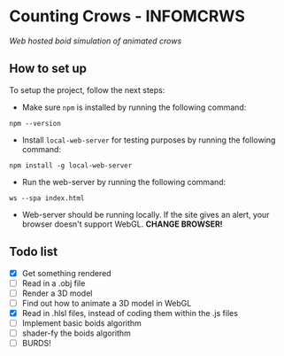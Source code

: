 # Counting Crows - INFOMCRWS
*Web hosted boid simulation of animated crows*

## How to set up

To setup the project, follow the next steps:

- Make sure ```npm``` is installed by running the following command:
```
npm --version
```

- Install ```local-web-server``` for testing purposes by running the following command:
```
npm install -g local-web-server
```

- Run the web-server by running the following command:
```
ws --spa index.html
```

- Web-server should be running locally.
    If the site gives an alert, your browser doesn't support WebGL. **CHANGE BROWSER!**

## Todo list

- [X] Get something rendered 
- [ ] Read in a .obj file
- [ ] Render a 3D model
- [ ] Find out how to animate a 3D model in WebGL
- [X] Read in .hlsl files, instead of coding them within the .js files
- [ ] Implement basic boids algorithm
- [ ] shader-fy the boids algorithm
- [ ] BURDS!